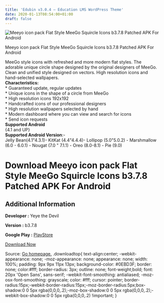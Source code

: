 ```yaml
---
title: 'Edubin v3.0.4 – Education LMS WordPress Theme'
date: 2020-01-13T08:54:00+01:00
draft: false
---
```


![Meeyo icon pack Flat Style MeeGo Squircle Icons b3.7.8 Patched APK For Android](https://i1.wp.com/apkhome.net/wp-content/uploads/2020/01/Meeyo-icon-pack-Flat-Style-MeeGo-Squircle-Icons-b3.7.8-Patched.png "Meeyo icon pack Flat Style MeeGo Squircle Icons b3.7.8 Patched APK For Android")

  

Meeyo icon pack Flat Style MeeGo Squircle Icons b3.7.8 Patched APK For Android

MeeGo style icons with refreshed and more modern flat styles. The adorable unique circle shape designed by the original designers of MeeGo. Clean and unified style designed on vectors. High resolution icons and hand-selected wallpapers.  
**Characteristics:**  
\* Guaranteed update, regular updates  
\* Unique icons in the shape of a circle from MeeGo  
\* High resolution icons 192x192  
\* Handcrafted icons of our professional designers  
\* High resolution wallpapers selected by hand  
\* Modern dashboard where you can view and search for icons  
\* Send icon requests  
**Supported Android**  
{4.1 and UP}  
**Supported Android Version**:-  
Jelly Bean(4.1"4.3.1)- KitKat (4.4"4.4.4)- Lollipop (5.0"5.0.2) - Marshmallow (6.0 - 6.0.1) - Nougat (7.0 " 7.1.1) - Oreo (8.0-8.1) - Pie (9.0)

Download Meeyo icon pack Flat Style MeeGo Squircle Icons b3.7.8 Patched APK For Android
=======================================================================================

Additional Information
----------------------

**Developer :** Yeye the Devil

**Version :** b3.7.8

**Google Play :** [PlayStore](https://play.google.com/store/apps/details?id=com.yeyebbc.play.meeye.isflat)

  

[Download Now](https://store4app.co/post/meeyo-icon-pack-flat-style-meego-squircle-icons-b3-7-8-patched-apk-for-android_1578851171)

  
Source: [Go homepage.](https://store4app.co/post/meeyo-icon-pack-flat-style-meego-squircle-icons-b3-7-8-patched-apk-for-android_1578851171) .downloadtop{ text-align:center; -webkit-appearance: none; -moz-appearance: none; appearance: none; width: 100%; padding: 9px 9px 11px 13px; background-color: #0EBD3F; border: none; color:#fff; border-radius: 3px; outline: none; font-weight;bold; font: 20px 'Open Sans', sans-serif; -webkit-font-smoothing: antialiased; -moz-osx-font-smoothing: grayscale; color: #fff; cursor: pointer; border-radius:15px;-webkit-border-radius:15px;-moz-border-radius:5px;box-shadow:0 0 5px rgba(0,0,0,.2);-moz-box-shadow:0 0 5px rgba(0,0,0,.2);-webkit-box-shadow:0 0 5px rgba(0,0,0,.2) !important; }